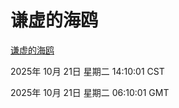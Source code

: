 # 谦虚的海鸥
[谦虚的海鸥](http://59.174.9.160:56308/qxdho/course/base/hotlink/index.php)

2025年 10月 21日 星期二 14:10:01 CST

2025年 10月 21日 星期二 06:10:01 GMT

